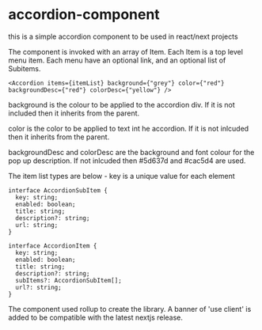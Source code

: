 # accordion-component

this is a simple accordion component to be used in react/next projects

The component is invoked with an array of Item. Each Item is a top level menu item. Each menu have an optional link, and an optional list of Subitems.

`<Accordion items={itemList} background={"grey"} color={"red"} backgroundDesc={"red"} colorDesc={"yellow"} />`

background is the colour to be applied to the accordion div. If it is not included then it inherits from the parent.

color is the color to be applied to text int he accordion. If it is not inlcuded then it inherits from the parent.

backgroundDesc and colorDesc are the background and font colour for the pop up description. If not inlcuded then #5d637d and #cac5d4 are used.

The item list types are below - key is a unique value for each element

```
interface AccordionSubItem {
  key: string;
  enabled: boolean;
  title: string;
  description?: string;
  url: string;
}

interface AccordionItem {
  key: string;
  enabled: boolean;
  title: string;
  description?: string;
  subItems?: AccordionSubItem[];
  url?: string;
}
```

The component used rollup to create the library. A banner of 'use client' is added to be compatible with the latest nextjs release.
